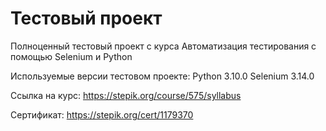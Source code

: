 # Тестовый проект
Полноценный тестовый проект с курса Автоматизация тестирования с помощью Selenium и Python

Используемые версии тестовом проекте:
Python 3.10.0
Selenium 3.14.0

Ссылка на курс: https://stepik.org/course/575/syllabus

Сертификат: https://stepik.org/cert/1179370
